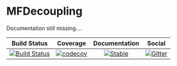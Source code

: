 # MFDecoupling

Documentation still missing....


|     Build Status    |      Coverage      |  Documentation |      Social    |
| ------------------- |:------------------:| :-------------:| :-------------:|
| [![Build Status](https://github.com/Atomtomate/MFDecoupling.jl/workflows/CI/badge.svg)](https://github.com/Atomtomate/MFDecoupling.jl/actions) |   [![codecov](https://codecov.io/gh/Atomtomate/MFDecoupling.jl/graph/badge.svg?token=VBpOKbkBgR)](https://codecov.io/gh/Atomtomate/MFDecoupling.jl) | [![Stable](https://img.shields.io/badge/docs-stable-blue.svg)](https://atomtomate.github.io/MFDecoupling.jl/stable/) |[![Gitter](https://badges.gitter.im/JuliansBastelecke/MFDecoupling.svg)](https://gitter.im/JuliansBastelecke/MFDecoupling?utm_source=badge&utm_medium=badge&utm_campaign=pr-badge) |

